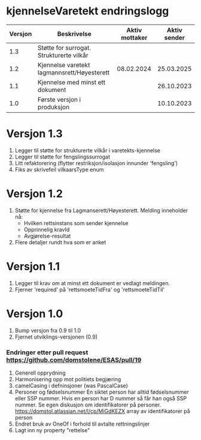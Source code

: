 # kjennelseVaretekt endringslogg
| Versjon | Beskrivelse                                 | Aktiv mottaker | Aktiv sender |
|---------|---------------------------------------------|----------------|--------------|
| 1.3     | Støtte for surrogat. Strukturerte vilkår    |                |              | 
| 1.2     | Kjennelse varetekt lagmannsrett/Høyesterett | 08.02.2024     | 25.03.2025   | 
| 1.1     | Kjennelse med minst ett dokument            |                | 26.10.2023   | 
| 1.0     | Første versjon i produksjon                 |                | 10.10.2023   | 

# Versjon 1.3
1. Legger til støtte for strukturerte vilkår i varetekts-kjennelse
2. Legger til støtte for fengslingssurrogat
3. Litt refaktorering (flytter restriksjon/isolasjon innunder 'fengsling')
4. Fiks av skrivefeil vilkaarsType enum

# Versjon 1.2
1. Støtte for kjennelse fra Lagmanserett/Høyesterett. Melding inneholder nå:
   * Hvilken rettsinstans som sender kjennelse
   * Opprinnelig kravId
   * Avgjørelse-resultat
2. Flere detaljer rundt hva som er anket

# Versjon 1.1
1. Legger til krav om at minst ett dokument er vedlagt meldingen.
2. Fjerner 'required' på 'rettsmoeteTidFra' og 'rettsmoeteTidTil'

# Versjon 1.0
1. Bump versjon fra 0.9 til 1.0
2. Fjernet utviklings-versjonen (0.9)

### Endringer etter pull request https://github.com/domstolene/ESAS/pull/19
1. Generell opprydning
2. Harmonisering opp mot politiets begjæring
3. camelCasing i defninsjoner (was PascalCase)
4. Personer og fødselsnummer
   En siktet person har alltid fødselsnummer eller SSP nummer.
   Hvis en person har D nummer så får han også SSP nummer.
   Se egen diskusjon om identifikatorer på personer.
   https://domstol.atlassian.net/l/cp/MiGdKEZX
   array av identifikatorer på person
5. Endret bruk av OneOf i forhold til avtalte rettningslinjer
6. Lagt inn ny property "rettelse"




